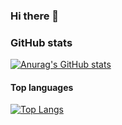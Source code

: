### Hi there 👋

### GitHub stats

[![Anurag's GitHub stats](https://github-readme-stats.vercel.app/api?username=kimrasng)](https://github.com/anuraghazra/github-readme-stats)

#### Top languages

[![Top Langs](https://github-readme-stats.vercel.app/api/top-langs/?username=kimrasng&layout=compact)](https://github.com/kimrasng)

